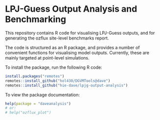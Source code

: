 # LPJ-Guess Output Analysis and Benchmarking

This repository contains R code for visualising LPJ-Guess outputs, and for
generating the ozflux site-level benchmarks report.

The code is structured as an R package, and provides a number of convenient
functions for visualising model outputs. Currently, these are mainly targeted at
point-level simulations.

To install the package, run the following R code:

```R
install.packages("remotes")
remotes::install_github("hol430/DGVMTools@dave")
remotes::install_github("hie-dave/lpjg-output-analysis")
```

To view the package documentation:

```R
help(package = "daveanalysis")
# or:
# help("ozflux_plot")
```
